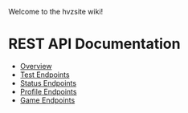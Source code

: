Welcome to the hvzsite wiki!

REST API Documentation
======================

* [Overview](REST-API-Overview)
* [Test Endpoints](Test-REST-Endpoints)
* [Status Endpoints](Status-REST-Endpoints)
* [Profile Endpoints](Profile-REST-Endpoints)
* [Game Endpoints](Game-REST-Endpoints)